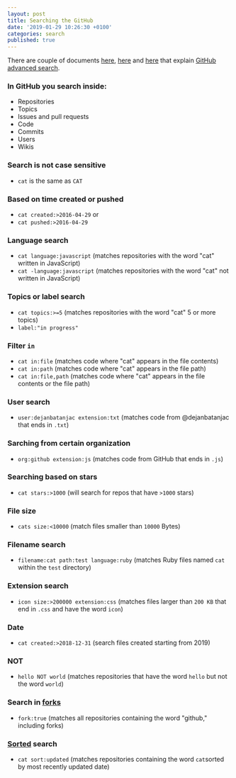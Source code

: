 ```yaml
---
layout: post
title: Searching the GitHub
date: '2019-01-29 10:26:30 +0100'
categories: search
published: true
---
```

There are couple of documents [here](https://help.github.com/articles/understanding-the-search-syntax/), [here](https://help.github.com/articles/searching-code/) and [here](https://help.github.com/articles/about-searching-on-github/) that explain [GitHub advanced search](https://github.com/search/advanced).

### In GitHub you search inside:
* Repositories
* Topics
* Issues and pull requests
* Code
* Commits
* Users
* Wikis

### Search is not case sensitive
* `cat` is the same as `CAT`

### Based on time created or pushed 
* `cat created:>2016-04-29` or 
* `cat pushed:>2016-04-29`

### Language search
* `cat language:javascript` (matches repositories with the word "cat" written in JavaScript)
* `cat -language:javascript` (matches repositories with the word "cat" not written in JavaScript)

### Topics or label search
* `cat topics:>=5` (matches repositories with the word "cat" 5 or more topics)
* `label:"in progress"` 

### Filter `in`
* `cat in:file` (matches code where "cat" appears in the file contents)
* `cat in:path` (matches code where "cat" appears in the file path)
* `cat in:file,path` (matches code where "cat" appears in the file contents or the file path) 


### User search
* `user:dejanbatanjac extension:txt` (matches code from @dejanbatanjac that ends in `.txt`)

### Sarching from certain organization
* `org:github extension:js` (matches code from GitHub that ends in `.js`)

### Searching based on stars
* `cat stars:>1000` (will search for repos that have `>1000` stars)

### File size
* `cats size:<10000` (match files smaller than `10000` Bytes)

### Filename search
* `filename:cat path:test language:ruby` (matches Ruby files named `cat` within the `test` directory)

### Extension search
* `icon size:>200000 extension:css` (matches files larger than `200 KB` that end in `.css` and have the word `icon`)
 
### Date
* `cat created:>2018-12-31` (search files created starting from 2019)

### NOT
* `hello NOT world` (matches repositories that have the word `hello` but not the word `world`)

### Search in [forks](https://help.github.com/articles/searching-in-forks/)
* `fork:true` (matches all repositories containing the word "github," including forks)

### [Sorted](https://help.github.com/articles/sorting-search-results/) search
* `cat sort:updated` (matches repositories containing the word `cat`sorted by most recently updated date)
